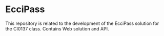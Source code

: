 # EcciPass
This repository is related to the development of the EcciPass solution for the CI0137 class. Contains Web solution and API.
